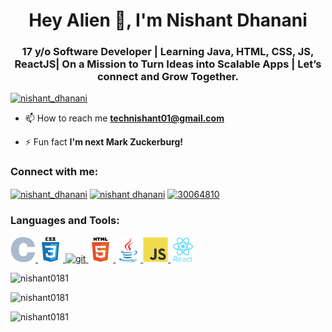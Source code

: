 <h1 align="center">Hey Alien 👋, I'm Nishant Dhanani</h1>
<h3 align="center">17 y/o Software Developer | Learning Java, HTML, CSS, JS, ReactJS| On a Mission to Turn Ideas into Scalable Apps | Let’s connect and Grow Together.</h3>

<p align="left"> <a href="https://twitter.com/nishant_dhanani" target="blank"><img src="https://img.shields.io/twitter/follow/nishant_dhanani?logo=twitter&style=for-the-badge" alt="nishant_dhanani" /></a> </p>

- 📫 How to reach me **technishant01@gmail.com**

- ⚡ Fun fact **I'm next Mark Zuckerburg!**

<h3 align="left">Connect with me:</h3>
<p align="left">
<a href="https://twitter.com/nishant_dhanani" target="blank"><img align="center" src="https://raw.githubusercontent.com/rahuldkjain/github-profile-readme-generator/master/src/images/icons/Social/twitter.svg" alt="nishant_dhanani" height="30" width="40" /></a>
<a href="https://linkedin.com/in/nishant dhanani" target="blank"><img align="center" src="https://raw.githubusercontent.com/rahuldkjain/github-profile-readme-generator/master/src/images/icons/Social/linked-in-alt.svg" alt="nishant dhanani" height="30" width="40" /></a>
<a href="https://stackoverflow.com/users/30064810" target="blank"><img align="center" src="https://raw.githubusercontent.com/rahuldkjain/github-profile-readme-generator/master/src/images/icons/Social/stack-overflow.svg" alt="30064810" height="30" width="40" /></a>
</p>

<h3 align="left">Languages and Tools:</h3>
<p align="left"> <a href="https://www.cprogramming.com/" target="_blank" rel="noreferrer"> <img src="https://raw.githubusercontent.com/devicons/devicon/master/icons/c/c-original.svg" alt="c" width="40" height="40"/> </a> <a href="https://www.w3schools.com/css/" target="_blank" rel="noreferrer"> <img src="https://raw.githubusercontent.com/devicons/devicon/master/icons/css3/css3-original-wordmark.svg" alt="css3" width="40" height="40"/> </a> <a href="https://git-scm.com/" target="_blank" rel="noreferrer"> <img src="https://www.vectorlogo.zone/logos/git-scm/git-scm-icon.svg" alt="git" width="40" height="40"/> </a> <a href="https://www.w3.org/html/" target="_blank" rel="noreferrer"> <img src="https://raw.githubusercontent.com/devicons/devicon/master/icons/html5/html5-original-wordmark.svg" alt="html5" width="40" height="40"/> </a> <a href="https://www.java.com" target="_blank" rel="noreferrer"> <img src="https://raw.githubusercontent.com/devicons/devicon/master/icons/java/java-original.svg" alt="java" width="40" height="40"/> </a> <a href="https://developer.mozilla.org/en-US/docs/Web/JavaScript" target="_blank" rel="noreferrer"> <img src="https://raw.githubusercontent.com/devicons/devicon/master/icons/javascript/javascript-original.svg" alt="javascript" width="40" height="40"/> </a> <a href="https://reactjs.org/" target="_blank" rel="noreferrer"> <img src="https://raw.githubusercontent.com/devicons/devicon/master/icons/react/react-original-wordmark.svg" alt="react" width="40" height="40"/> </a> </p>

<p><img src="https://github-readme-stats.vercel.app/api/top-langs?username=nishant0181&show_icons=true&locale=en&layout=compact" alt="nishant0181" /></p><p><img  src="https://github-readme-stats.vercel.app/api?username=nishant0181&show_icons=true&locale=en" alt="nishant0181" /></p><p><img  src="https://github-readme-streak-stats.herokuapp.com/?user=nishant0181&" alt="nishant0181" /></p>

